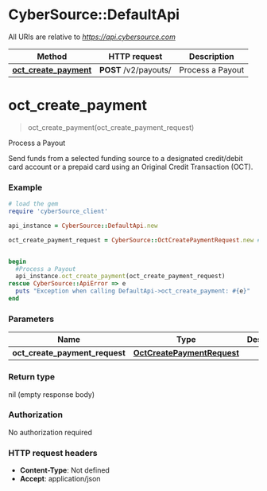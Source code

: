 # CyberSource::DefaultApi

All URIs are relative to *https://api.cybersource.com*

Method | HTTP request | Description
------------- | ------------- | -------------
[**oct_create_payment**](DefaultApi.md#oct_create_payment) | **POST** /v2/payouts/ | Process a Payout


# **oct_create_payment**
> oct_create_payment(oct_create_payment_request)

Process a Payout

Send funds from a selected funding source to a designated credit/debit card account or a prepaid card using an Original Credit Transaction (OCT). 

### Example
```ruby
# load the gem
require 'cyberSource_client'

api_instance = CyberSource::DefaultApi.new

oct_create_payment_request = CyberSource::OctCreatePaymentRequest.new # OctCreatePaymentRequest | 


begin
  #Process a Payout
  api_instance.oct_create_payment(oct_create_payment_request)
rescue CyberSource::ApiError => e
  puts "Exception when calling DefaultApi->oct_create_payment: #{e}"
end
```

### Parameters

Name | Type | Description  | Notes
------------- | ------------- | ------------- | -------------
 **oct_create_payment_request** | [**OctCreatePaymentRequest**](OctCreatePaymentRequest.md)|  | 

### Return type

nil (empty response body)

### Authorization

No authorization required

### HTTP request headers

 - **Content-Type**: Not defined
 - **Accept**: application/json




